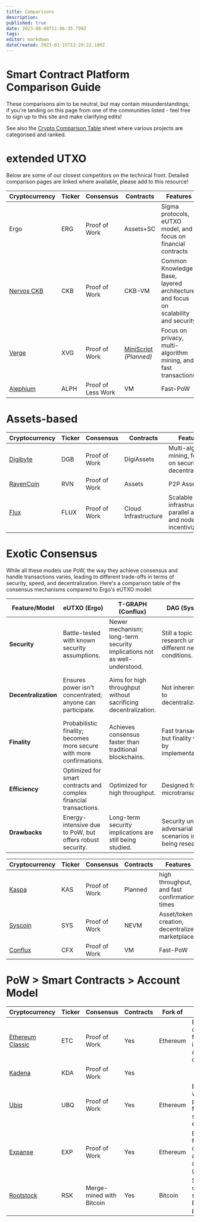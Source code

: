 ```yaml
---
title: Comparisons
description: 
published: true
date: 2023-08-08T11:06:35.799Z
tags: 
editor: markdown
dateCreated: 2023-03-15T12:29:22.180Z
---
```


# Smart Contract Platform Comparison Guide

These comparisons aim to be neutral, but may contain misunderstandings; if you're landing on this page from one of the communities listed - feel free to sign up to this site and make clarifying edits!

See also the [Crypto Comparison Table](https://docs.google.com/spreadsheets/d/1SBCylFAuJRcvZ47obGXfQz19bHDYdaJznnzemcaBgWk/edit?usp=sharing) sheet where various projects are categorised and ranked. 

# extended UTXO

Below are some of our closest competitors on the technical front. Detailed comparison pages are linked where available, please add to this resource!


| Cryptocurrency   | Ticker | Consensus  | Contracts |  Features  |  Model | 
|------------------|--------|------------|-----------|------------|--------|
| Ergo             | ERG    | Proof of Work       | Assets+SC  | Sigma protocols, eUTXO model, and focus on financial contracts | eUTXO         |               
| [Nervos CKB](https://ergonaut.space/en/Community/Comparisons/CKB)| CKB    | Proof of Work       |  CKB-VM | Common Knowledge Base, layered architecture, and focus on scalability and security | sUTXO |
| [Verge](https://ergonaut.space/en/Community/Comparisons/XVG)            | XVG    | Proof of Work       |[MiniScript](https://vergecurrency.com/key-tech/) *(Planned)*     | Focus on privacy, multi-algorithm mining, and fast transactions | UTXO |
| [Alephium](https://ergonaut.space/en/Community/Comparisons/ALPH)             | ALPH    | Proof of Less Work |VM| Fast-PoW | stateful-UTXO |

# Assets-based
| Cryptocurrency   | Ticker | Consensus  | Contracts |  Features  |  Model | 
|------------------|--------|------------|-----------|------------|--------|
| [Digibyte](https://ergonaut.space/en/Community/Comparisons/DGB)         | DGB    | Proof of Work       | DigiAssets | Multi-algorithm mining, focus on security and decentralization | UTXO |
| [RavenCoin](https://ergonaut.space/en/Community/Comparisons/RVN)        | RVN    | Proof of Work       |Assets  | P2P Assets | UTXO |
| [Flux](https://ergonaut.space/en/Community/Comparisons/FLUX)             | FLUX   | Proof of Work       | Cloud Infrastructure | Scalable infrastructure, parallel assets, and node incentivization | UTXO |

# Exotic Consensus

While all these models use PoW, the way they achieve consensus and handle transactions varies, leading to different trade-offs in terms of security, speed, and decentralization. Here's a comparison table of the consensus mechanisms compared to Ergo's eUTXO model:

| Feature/Model | eUTXO (Ergo) | T-GRAPH (Conflux) | DAG (Syscoin) | GhostDAG (Kaspa) |
|---------------|--------------|-------------------|--------------------|----------------------|
| **Security** | Battle-tested with known security assumptions. | Newer mechanism; long-term security implications not as well-understood. | Still a topic of research under different network conditions. | Different security model from traditional blockchains; requires more research. |
| **Decentralization** | Ensures power isn't concentrated; anyone can participate. | Aims for high throughput without sacrificing decentralization. | Not inherently tied to decentralization. | Can handle concurrent blocks, but decentralization varies by implementation. |
| **Finality** | Probabilistic finality; becomes more secure with more confirmations. | Achieves consensus faster than traditional blockchains. | Fast transactions, but finality varies by implementation. | Provides a partial order of blocks for faster consensus. |
| **Efficiency** | Optimized for smart contracts and complex financial transactions. | Optimized for high throughput. | Designed for fast microtransactions. | Aims for faster consensus than traditional blockchains. |
| **Drawbacks** | Energy-intensive due to PoW, but offers robust security. | Long-term security implications are still being studied. | Security under adversarial scenarios is still being researched. | Security model is different from traditional blockchains. |



| Cryptocurrency   | Ticker | Consensus  | Contracts |  Features  |  Model | 
|------------------|--------|------------|-----------|------------|--------|
| [Kaspa](https://ergonaut.space/en/Community/Comparisons/KAS)| KAS| Proof of Work|Planned| high throughput, and fast confirmation times | GHOSTDAG| 
| [Syscoin](https://ergonaut.space/en/Community/Comparisons/SYS)          | SYS    | Proof of Work       | NEVM | Asset/token creation, decentralized marketplace | Z-DAG |  
| [Conflux](https://ergonaut.space/en/Community/Comparisons/CFX)             | CFX    | Proof of Work |VM| Fast-PoW | Tree-Graph (TG) |


# PoW > Smart Contracts > Account Model


| Cryptocurrency   | Ticker | Consensus  | Contracts | Fork of                  | Features                                  |  Model | 
|------------------|--------|---------------------|-----------------|------------------------|---------------------------------------------------|------------------|
| [Ethereum Classic](https://ergonaut.space/en/Community/Comparisons/ETC) | ETC    | Proof of Work       | Yes             | Ethereum               | Ethereum's original chain, focus on immutability and decentralization | Account-based |
| [Kadena](https://ergonaut.space/en/Community/Comparisons/KDA) | KDA    | Proof of Work       | Yes             |                |  | Account-based 
| [Ubiq](https://ergonaut.space/en/Community/Comparisons/UBQ)              | UBQ    | Proof of Work       | Yes             | Ethereum               | Ethereum fork with modified parameters, focus on stability and enterprise use | Account-based |
| [Expanse](https://ergonaut.space/en/Community/Comparisons/EXP)           | EXP    | Proof of Work       | Yes             | Ethereum               | Ethereum fork, focus on decentralized applications and governance | Account-based |
| [Rootstock](https://ergonaut.space/en/Community/Comparisons/RSK)   | RSK   | Merge-mined with Bitcoin | Yes      | Bitcoin                | Smart contracts on Bitcoin, secured by Bitcoin's mining power | Account-based |




